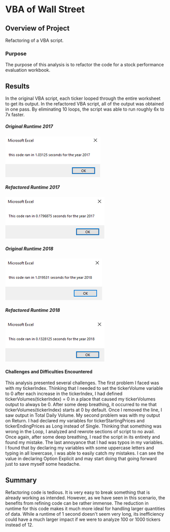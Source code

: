 # VBA of Wall Street

## Overview of Project

Refactoring of a VBA script.

### Purpose

The purpose of this analysis is to refactor the code for a stock performance evaluation workbook.

## Results

In the original VBA script, each ticker looped through the entire worksheet to get its output. In the refactored VBA script, all of the output was obtained in one pass. By eliminating 10 loops, the script was able to run roughly 6x to 7x faster. 

##### Original Runtime 2017
![Original Runtime 2017](https://github.com/BiscuitButter/stock-analysis/blob/master/Resources/green_stocks_2017.png?raw=true)
##### Refactored Runtime 2017
![Refactored Runtime 2017](https://github.com/BiscuitButter/stock-analysis/blob/master/Resources/VBA_Challenge_2017.png?raw=true)
##### Original Runtime 2018
![Original Runtime 2018](https://github.com/BiscuitButter/stock-analysis/blob/master/Resources/green_stocks_2018.png?raw=true)
##### Refactored Runtime 2018
![Refactored Runtime 2018](https://github.com/BiscuitButter/stock-analysis/blob/master/Resources/VBA_Challenge_2018.png?raw=true)

#### Challenges and Difficulties Encountered

This analysis presented several challenges. The first problem I faced was with my tickerIndex. Thinking that I needed to set the tickerVolume variable to 0 after each increase in the tickerIndex, I had defined tickerVolumes(tickerIndex) = 0 in a place that caused my tickerVolumes output to always be 0. After some deep breathing, it occurred to me that tickerVolumes(tickerIndex) starts at 0 by default. Once I removed the line, I saw output in Total Daily Volume.
My second problem was with my output on Return. I had declared my variables for tickerStartingPrices and tickerEndingPrices as Long instead of Single. Thinking that something was wrong in the Loop, I analyzed and rewrote sections of script to no avail. Once again, after some deep breathing, I read the script in its entirety and found my mistake.
The last annoyance that I had was typos in my variables. I found that by declaring my variables with some uppercase letters and typing in all lowercase, I was able to easily catch my mistakes. I can see the value in declaring Option Explicit and may start doing that going forward just to save myself some headache.

## Summary

Refactoring code is tedious. It is very easy to break something that is already working as intended. However, as we have seen in this scenario, the benefits from refining code can be rather immense. 
The reduction in runtime for this code makes it much more ideal for handling larger quantities of data. While a runtime of 1 second doesn't seem very long, its inefficiency could have a much larger impact if we were to analyze 100 or 1000 tickers instead of 12.

